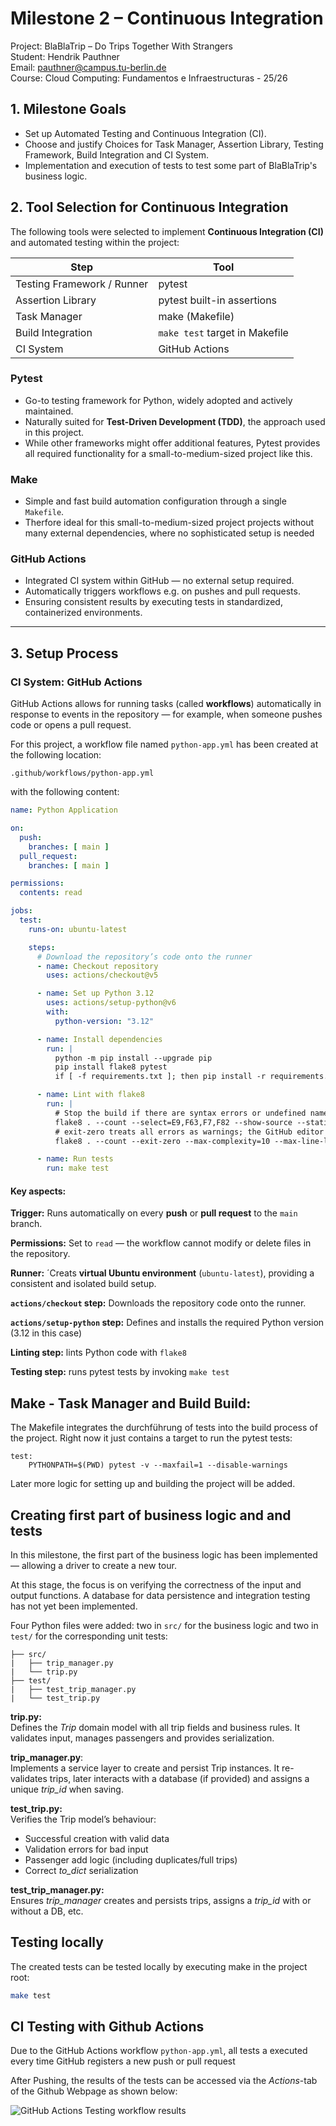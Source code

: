 # Milestone 2 – Continuous Integration

Project: BlaBlaTrip – Do Trips Together With Strangers  
Student: Hendrik Pauthner  
Email: pauthner@campus.tu-berlin.de  
Course: Cloud Computing: Fundamentos e Infraestructuras - 25/26  


## 1. Milestone Goals

- Set up Automated Testing and Continuous Integration (CI).
- Choose and justify Choices for Task Manager, Assertion Library, Testing Framework, Build Integration and CI System.
- Implementation and execution of tests to test some part of BlaBlaTrip's business logic.

## 2. Tool Selection for Continuous Integration

The following tools were selected to implement **Continuous Integration (CI)** and automated testing within the project:

| Step                           | Tool   |
| ------------------------------ | ------------------------------ |
| Testing Framework / Runner | pytest                   |
| Assertion Library          | pytest built-in assertions |
| Task Manager             | make (Makefile)     |
| Build Integration         | `make test` target in Makefile |
| CI System                  | GitHub Actions             |


### Pytest
- Go-to testing framework for Python, widely adopted and actively maintained.  
- Naturally suited for **Test-Driven Development (TDD)**, the approach used in this project.   
- While other frameworks might offer additional features, Pytest provides all required functionality for a small-to-medium-sized project like this.


### Make
- Simple and fast build automation configuration through a single `Makefile`.
- Therfore ideal for this small-to-medium-sized project projects without many external dependencies, where no sophisticated setup is needed


### GitHub Actions
- Integrated CI system within GitHub — no external setup required.  
- Automatically triggers workflows e.g. on pushes and pull requests.
- Ensuring consistent results by executing tests in standardized, containerized environments.

---

## 3. Setup Process

### CI System: GitHub Actions

GitHub Actions allows for running tasks (called **workflows**) automatically in response to events in the repository — for example, when someone pushes code or opens a pull request.

For this project, a workflow file named `python-app.yml` has been created at the following location:  

`.github/workflows/python-app.yml`

with the following content:

```yaml
name: Python Application

on:
  push:
    branches: [ main ]
  pull_request:
    branches: [ main ]

permissions:
  contents: read

jobs:
  test:
    runs-on: ubuntu-latest

    steps:
      # Download the repository’s code onto the runner
      - name: Checkout repository
        uses: actions/checkout@v5

      - name: Set up Python 3.12
        uses: actions/setup-python@v6
        with:
          python-version: "3.12"

      - name: Install dependencies
        run: |
          python -m pip install --upgrade pip
          pip install flake8 pytest
          if [ -f requirements.txt ]; then pip install -r requirements.txt; fi

      - name: Lint with flake8
        run: |
          # Stop the build if there are syntax errors or undefined names
          flake8 . --count --select=E9,F63,F7,F82 --show-source --statistics
          # exit-zero treats all errors as warnings; the GitHub editor is 127 chars wide
          flake8 . --count --exit-zero --max-complexity=10 --max-line-length=127 --statistics

      - name: Run tests
        run: make test
```

#### Key aspects:

**Trigger:** Runs automatically on every **push** or **pull request** to the `main` branch.  

**Permissions:** Set to `read` — the workflow cannot modify or delete files in the repository.  

**Runner:** ´Creats **virtual Ubuntu environment** (`ubuntu-latest`), providing a consistent and isolated build setup.

**`actions/checkout` step:** Downloads the repository code onto the runner.  

**`actions/setup-python` step:** Defines and installs the required Python version (3.12 in this case)

**Linting step:** lints Python code with `flake8`

**Testing step:** runs pytest tests by invoking `make test`  



## Make - Task Manager and Build Build:

The Makefile integrates the durchführung of tests into the build process of the project. Right now it just contains a target to run the pytest tests:
```
test:
    PYTHONPATH=$(PWD) pytest -v --maxfail=1 --disable-warnings
```

Later more logic for setting up and building the project will be added.

## Creating first part of business logic and and tests

In this milestone, the first part of the business logic has been implemented — allowing a driver to create a new tour.

At this stage, the focus is on verifying the correctness of the input and output functions. A database for data persistence and integration testing has not yet been implemented.

Four Python files were added: two in `src/` for the business logic and two in `test/` for the corresponding unit tests:
```
├── src/  
|	├── trip_manager.py
|   └── trip.py
├── test/  
|	├── test_trip_manager.py
|   └── test_trip.py
```

**trip.py:**  
Defines the *Trip* domain model with all trip fields and business rules. It validates input, manages passengers and provides serialization.

**trip_manager.py**:  
Implements a service layer to create and persist Trip instances. It re-validates trips, later interacts with a database (if provided) and assigns a unique *trip_id* when saving.

**test_trip.py:**  
Verifies the Trip model’s behaviour:
- Successful creation with valid data
- Validation errors for bad input
- Passenger add logic (including duplicates/full trips)
- Correct *to_dict* serialization

**test_trip_manager.py:**  
Ensures *trip_manager* creates and persists trips, assigns a *trip_id* with or without a DB, etc.

## Testing locally

The created tests can be tested locally by executing make in the project root:
```bash
make test
```
## CI Testing with Github Actions

Due to the GitHub Actions workflow `python-app.yml`, all tests a executed every time GitHub registers a new push or pull request

After Pushing, the results of the tests can be accessed via the *Actions*-tab of the Github Webpage as shown below:





![GitHub Actions Testing workflow results](imgs/ms2_testresults.png)
